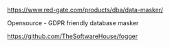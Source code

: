 https://www.red-gate.com/products/dba/data-masker/

Opensource - GDPR friendly database masker

https://github.com/TheSoftwareHouse/fogger
